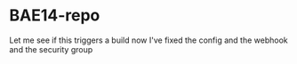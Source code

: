 # BAE14-repo

Let me see if this triggers a build now I've fixed the config
 and the webhook and the security group

